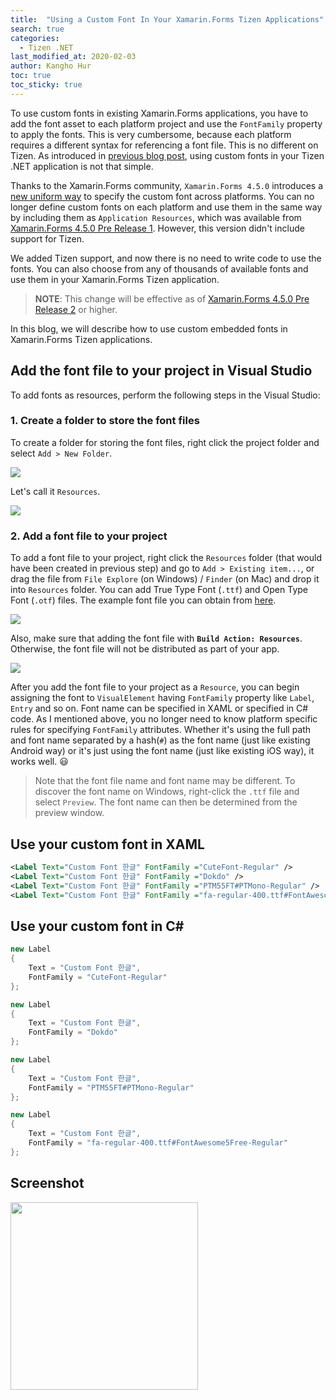 ```yaml
---
title:  "Using a Custom Font In Your Xamarin.Forms Tizen Applications"
search: true
categories:
  - Tizen .NET
last_modified_at: 2020-02-03
author: Kangho Hur
toc: true
toc_sticky: true
---
```


To use custom fonts in existing Xamarin.Forms applications, you have to add the font asset to each platform project and use the `FontFamily` property to apply the fonts. This is very cumbersome, because each platform requires a different syntax for referencing a font file. This is no different on Tizen. As introduced in [previous blog post](https://samsung.github.io/Tizen.NET/tizen%20.net/custom-fonts), using custom fonts in your Tizen .NET application is not that simple.

Thanks to the Xamarin.Forms community, `Xamarin.Forms 4.5.0` introduces a [new uniform way](https://github.com/xamarin/Xamarin.Forms/pull/6013) to specify the custom font across platforms. You can no longer define custom fonts on each platform and use them in the same way by including them as `Application Resources`, which was available from [Xamarin.Forms 4.5.0 Pre Release 1](https://www.nuget.org/packages/Xamarin.Forms/4.5.0.142-pre1). However, this version didn't include support for Tizen. 

We added Tizen support, and now there is no need to write code to use the fonts. You can also choose from any of thousands of available fonts and use them in your Xamarin.Forms Tizen application. 

> **NOTE**: This change will be effective as of [Xamarin.Forms 4.5.0 Pre Release 2](https://www.nuget.org/packages/Xamarin.Forms/4.5.0.187-pre2) or higher.

In this blog, we will describe how to use custom embedded fonts in Xamarin.Forms Tizen applications. 

## Add the font file to your project in Visual Studio

To add fonts as resources, perform the following steps in the Visual Studio:

### 1. Create a folder to store the font files
To create a folder for storing the font files, right click the project folder and select `Add > New Folder`. 

<img src="https://d3unf4s5rp9dfh.cloudfront.net/Tizen_blog/customfont-create-folder.png" />

Let's call it `Resources`.

<img src ="https://d3unf4s5rp9dfh.cloudfront.net/Tizen_blog/customfont-create-folder 2.png" />

### 2. Add a font file to your project
To add a font file to your project, right click the `Resources` folder (that would have been created in previous step) and go to `Add > Existing item...`, or drag the file from `File Explore` (on Windows) / `Finder` (on Mac) and drop it into `Resources` folder. You can add True Type Font (`.ttf`) and Open Type Font (`.otf`) files. The example font file you can obtain from [here](https://github.com/xamarin/Xamarin.Forms/tree/master/Xamarin.Forms.Controls/Fonts).

<img src="https://d3unf4s5rp9dfh.cloudfront.net/Tizen_blog/customfont-add-fonts.png" />

Also, make sure that adding the font file with **`Build Action: Resources`**. Otherwise, the font file will not be distributed as part of your app.

<img src="https://d3unf4s5rp9dfh.cloudfront.net/Tizen_blog/customfont-add-fonts2.png" />

After you add the font file to your project as a `Resource`, you can begin assigning the font to `VisualElement` having `FontFamily` property like `Label`, `Entry` and so on. Font name can be specified in XAML or specified in C# code. As I mentioned above, you no longer need to know platform specific rules for specifying `FontFamily` attributes. Whether it's using the full path and font name separated by a hash(`#`) as the font name (just like existing Android way) or it's just using the font name (just like existing iOS way),  it works well. :smiley:

> Note that the font file name and font name may be different. To discover the font name on Windows, right-click the `.ttf` file and select `Preview`. The font name can then be determined from the preview window.

## Use your custom font in XAML


```xml
<Label Text="Custom Font 한글" FontFamily ="CuteFont-Regular" />
<Label Text="Custom Font 한글" FontFamily ="Dokdo" />
<Label Text="Custom Font 한글" FontFamily ="PTM55FT#PTMono-Regular" /> 
<Label Text="Custom Font 한글" FontFamily ="fa-regular-400.ttf#FontAwesome5Free-Regular" />
```

## Use your custom font in C#

```cs
new Label 
{
    Text = "Custom Font 한글",
    FontFamily = "CuteFont-Regular"
};

new Label 
{
    Text = "Custom Font 한글",
    FontFamily = "Dokdo"
};

new Label 
{
    Text = "Custom Font 한글",
    FontFamily = "PTM55FT#PTMono-Regular"
};

new Label 
{
    Text = "Custom Font 한글",
    FontFamily = "fa-regular-400.ttf#FontAwesome5Free-Regular"
};
```

## Screenshot
<img src="https://d3unf4s5rp9dfh.cloudfront.net/Tizen_blog/customfont-screenshot.png" width="300" />
